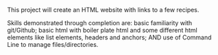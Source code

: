 This project will create an HTML website with links to a few recipes.

Skills demonstrated through completion are: basic familiarity with 
git/Github; basic html with boiler plate html and some different 
html elements like list elements, headers and anchors; AND use of 
Command Line to manage files/directories.
